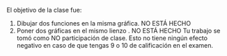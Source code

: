 El objetivo de la clase fue:
1. Dibujar dos funciones en la misma gráfica. NO ESTÁ HECHO
2. Poner dos gráficas en el mismo lienzo . NO ESTÁ HECHO 
Tu trabajo se tomó como NO participación de clase. 
Esto no tiene ningún efecto negativo en caso de que tengas 9 o 10 de calificación en el examen.
